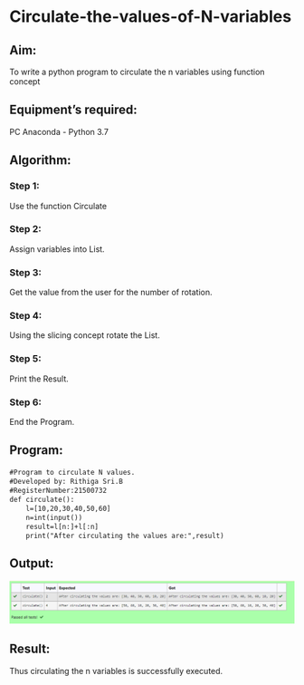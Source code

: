 # Circulate-the-values-of-N-variables
## Aim:
To write a python program to circulate the n variables using function concept
## Equipment’s required:
PC
Anaconda - Python 3.7
## Algorithm: 
### Step 1:
Use the function Circulate

### Step 2: 
Assign variables into List.

### Step 3: 
Get the value from the user for the number of rotation.

### Step 4: 
Using the slicing concept rotate the List.

### Step 5:
Print the Result.

### Step 6:
End the Program.

## Program:
```
#Program to circulate N values.
#Developed by: Rithiga Sri.B
#RegisterNumber:21500732
def circulate():
    l=[10,20,30,40,50,60]
    n=int(input())
    result=l[n:]+l[:n]
    print("After circulating the values are:",result)
```

## Output:
![Output](./Output.png)

## Result:
Thus circulating the n variables is successfully executed.
